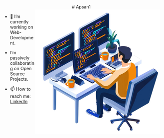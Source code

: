 <center> 
# Apsan1 
</center>

<!-- add gif -->


<!--
**Apsan1/Apsan1** is a ✨ _special_ ✨ repository because its `README.md` (this file) appears on your GitHub profile.

Here are some ideas to get you started:

- 🔭 I’m currently working on ...
- 🌱 I’m currently learning ...
- 👯 I’m looking to collaborate on ...
- 🤔 I’m looking for help with ...
- 💬 Ask me about ...
- 📫 How to reach me: ...
- 😄 Pronouns: ...
- ⚡ Fun fact: ...
-->

<img src="imgs/Programming.png" align="right" width="400" height="400">

<p size="20px">

- 🌱 I’m currently working on Web-Development.

-  I’m passively collaborating on Open Source Projects. 

</p>


- 📫 How to reach me: [LinkedIn](https://www.linkedin.com/in/apsan/)
